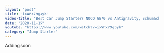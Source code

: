 ```yaml
---
layout: "post"
title: "ixWPx79g3yk"
video-title: "Best Car Jump Starter? NOCO GB70 vs Antigravity, Schumacher, Gooloo, Tacklife. Let's find out!"
date: "2020-11-15"
youtube: "https://www.youtube.com/watch?v=ixWPx79g3yk"
category: "Jump Starter"
---
```

<div class="space-y-1"><p class="text-gray-400">Adding soon</p></div>